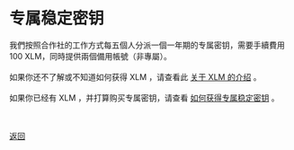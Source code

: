 # 专属稳定密钥

我們按照合作社的工作方式每五個人分派一個一年期的专属密钥，需要手續費用 100 XLM，同時提供兩個備用帳號（非專屬）。
<br><br>
如果你还不了解或不知道如何获得 XLM ，请查看此 <a href="https://wgredlong.github.io/xlm.html">关于 XLM 的介绍</a> 。
<br><br>
如果你已经有 XLM ，并打算购买专属密钥，请查看 <a href="https://wgredlong.github.io/pay.html">如何获得专属稳定密钥</a> 。

<br><br><a href="https://wgredlong.github.io/testkey.html">返回</a>
